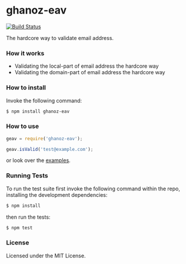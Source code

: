ghanoz-eav
==========

[![Build Status](https://travis-ci.org/muhammadghazali/ghanoz-eav.png?branch=master)](https://travis-ci.org/muhammadghazali/ghanoz-eav)

The hardcore way to validate email address.

### How it works

* Validating the local-part of email address the hardcore way
* Validating the domain-part of email address the hardcore way

### How to install

Invoke the following command:

```bash
$ npm install ghanoz-eav
```

### How to use

```javascript
geav = require('ghanoz-eav');

geav.isValid('test@example.com');
```

or look over the [examples](https://github.com/muhammadghazali/ghanoz-eav/tree/master/examples).

### Running Tests

To run the test suite first invoke the following command within the repo,
installing the development dependencies:

```bash
$ npm install
```

then run the tests:
```bash
$ npm test
```

### License

Licensed under the MIT License.